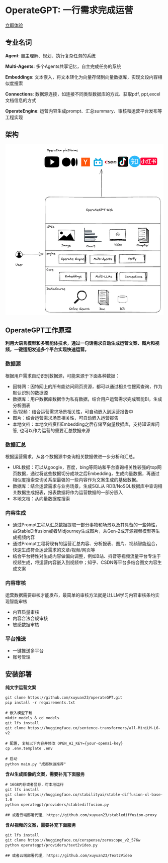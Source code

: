 # OperateGPT: 一行需求完成运营

[立即体验](http://dev.operategpt.cn)

## 专业名词

**Agent**: 自主理解、规划、执行复杂任务的系统

**Multi-Agents**:  多个Agents共享记忆，自主完成任务的系统

**Embeddings**: 文本嵌入，将文本转化为向量存储到向量数据库，实现文段内容相似度搜索

**Connections**: 数据源连接，如连接不同类型数据库的方式、获取pdf, ppt,excel文档信息的方式

**OperateEngine**: 运营内容生成prompt、汇总summary、审核和运营平台发布等工程实现

## 架构

![](../../assets/operateGPT_arch_v2.png)

## OperateGPT工作原理

**利用大语言模型和多智能体技术，通过一句话需求自动生成运营文案、图片和视频，一键适配发送多个平台实现快速运营。** 

### 数据源
根据用户需求自动识别数据源，可能来源于下面各种数据：
- 因特网：因特网上的所有能访问网页资源，都可以通过相关性搜索查询，作为默认识别的数据源
- 数据库：用户数据库数据作为私有数据，结合用户运营需求完成智能BI，生成分析图表
- 音/视频：结合运营需求场景相关性，可自动嵌入到运营报告中
- 图片：结合运营需求场景相关性，可自动嵌入运营报告
- 本地文档：本地文档资料Embedding之后存储至向量数据库，支持知识库问答, 也可以作为运营的重要汇总数据来源

### 数据汇总
根据运营需求，从各个数据源中查询相关数据做进一步分析和汇总。
- URL数据：可以从google，百度，bing等网站和平台查询相关性较强的top网页数据，通过将这些数据切分成块之后Embedding，生成向量数据，再通过相似度搜索查询关系型最强的一些内容作为文案生成的基础数据。
- 数据库：结合运营需求与业务场景，生成SQL从 RDB/NoSQL数据库中查询相关数据生成报表，报表数据将作为运营数据的一部分嵌入
- 本地文档：从向量数据库搜索

### 内容生成
- 通过Prompt工程从汇总数据提取一部分事物和场景以及其具备的一些特性，由StableDiffusion或者Midjourney生成图片，从Gen-2或开源视频模型等生成视频内容
- 通过Prompt工程将现有的运营汇总内容、分析报表、图片、视频智能组合，快速生成符合运营需求的文章/视频/网页等
- 结合平台特性对生成内容做偏向调整，例如B站、抖音等视频流量平台专注于视频生成，将运营内容嵌入到视频中；知乎、CSDN等平台多结合图文内容生成文案

### 内容审核
运营数据需要审核才能发布，最简单的审核方法就是让LLM学习内容审核条约实现智能审核
- 内容质量审核
- 内容合法合规审核
- 敏感数据审核

### 平台推送
- 一键推送多平台
- 账号管理

## 安装部署

**纯文字运营文案**

```commandline
git clone https://github.com/xuyuan23/operateGPT.git
pip install -r requirements.txt

# 嵌入模型下载
mkdir models & cd models
git lfs install 
git clone https://huggingface.co/sentence-transformers/all-MiniLM-L6-v2

# 配置, 复制以下内容并修改 OPEN_AI_KEY={your-openai-key}
cp .env.template .env 

# 启动
python main.py "成都旅游推荐"
```

**含AI生成图像的文案，需要补充下面服务**
```commandline
# 16GB内存或者显存，可本地运行
git lfs install 
git clone https://huggingface.co/stabilityai/stable-diffusion-xl-base-1.0
python operategpt/providers/stablediffusion.py

## 或者云端部署代理, https://github.com/xuyuan23/stablediffusion-proxy
```

**含AI视频的文案，需要补充下面服务**

```commandline
git lfs install
git clone https://huggingface.co/cerspense/zeroscope_v2_576w
python operategpt/providers/text2video.py

## 或者云端部署代理, https://github.com/xuyuan23/Text2Video
```

